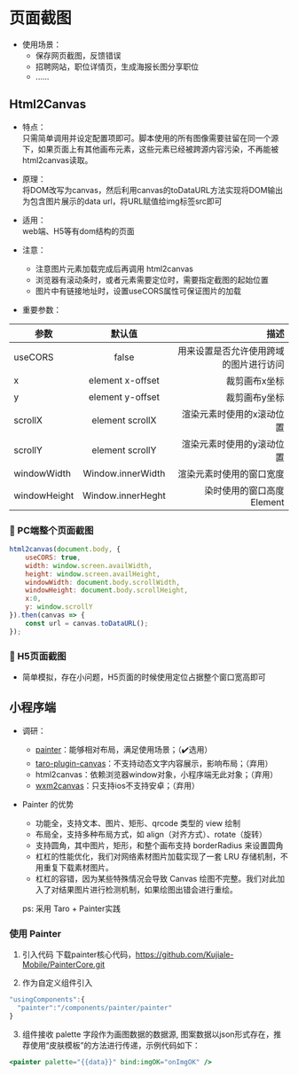 # 页面截图

- 使用场景：
    - 保存网页截图，反馈错误
    - 招聘网站，职位详情页，生成海报长图分享职位
    - ......

## Html2Canvas

- 特点：   
只需简单调用并设定配置项即可。脚本使用的所有图像需要驻留在同一个源下，如果页面上有其他画布元素，这些元素已经被跨源内容污染，不再能被html2canvas读取。

- 原理：   
将DOM改写为canvas，然后利用canvas的toDataURL方法实现将DOM输出为包含图片展示的data url，将URL赋值给img标签src即可

- 适用：  
web端、H5等有dom结构的页面

- 注意：
    - 注意图片元素加载完成后再调用 html2canvas
    - 浏览器有滚动条时，或者元素需要定位时，需要指定截图的起始位置
    - 图片中有链接地址时，设置useCORS属性可保证图片的加载

- 重要参数：

| 参数          | 默认值        | 描述  |
| ------------- |:-------------:| -----:|
| useCORS       | false         |    用来设置是否允许使用跨域的图片进行访问 |
| x	            | element x-offset	| 裁剪画布x坐标
| y	            | element y-offset	| 裁剪画布y坐标
| scrollX	    | element scrollX	| 渲染元素时使用的x滚动位置
| scrollY	    | element scrollY	| 渲染元素时使用的y滚动位置
| windowWidth	| Window.innerWidth	| 渲染元素时使用的窗口宽度
| windowHeight	| Window.innerHeght	| 染时使用的窗口高度 Element

### :chestnut: PC端整个页面截图

```js
html2canvas(document.body, {
    useCORS: true,
    width: window.screen.availWidth,
    height: window.screen.availHeight,
    windowWidth: document.body.scrollWidth,
    windowHeight: document.body.scrollHeight,
    x:0,
    y: window.scrollY
}).then(canvas => {
    const url = canvas.toDataURL();
});
```

### :chestnut: H5页面截图

- 简单模拟，存在小问题，H5页面的时候使用定位占据整个窗口宽高即可

<ShareOne/>


## 小程序端

- 调研：
    - [painter](https://github.com/Kujiale-Mobile/Painter)：能够相对布局，满足使用场景；（:heavy_check_mark:选用）
    - [taro-plugin-canvas](https://taro-ext.jd.com/plugin/view/5d23051670a0f46a87c9785b)：不支持动态文字内容展示，影响布局；（弃用）
    - html2canvas：依赖浏览器window对象，小程序端无此对象；（弃用）
    - [wxm2canvas](https://developers.weixin.qq.com/community/develop/doc/0002a4b2900e50e18bc72046554406)：只支持ios不支持安卓；（弃用）
    
- Painter 的优势
    - 功能全，支持文本、图片、矩形、qrcode 类型的 view 绘制
    - 布局全，支持多种布局方式，如 align（对齐方式）、rotate（旋转）
    - 支持圆角，其中图片，矩形，和整个画布支持 borderRadius 来设置圆角
    - 杠杠的性能优化，我们对网络素材图片加载实现了一套 LRU 存储机制，不用重复下载素材图片。
    - 杠杠的容错，因为某些特殊情况会导致 Canvas 绘图不完整。我们对此加入了对结果图片进行检测机制，如果绘图出错会进行重绘。

  ps: 采用 Taro + Painter实践

 ### 使用 Painter

1. 引入代码
下载painter核心代码，[https://github.com/Kujiale-Mobile/PainterCore.git ](https://github.com/Kujiale-Mobile/PainterCore.git )

2. 作为自定义组件引入
```js
"usingComponents":{
  "painter":"/components/painter/painter"
}
```
3. 组件接收 palette 字段作为画图数据的数据源, 图案数据以json形式存在，推荐使用“皮肤模板”的方法进行传递，示例代码如下：

```jsx
<painter palette="{{data}}" bind:imgOK="onImgOK" />
```